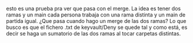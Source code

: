 esto es una prueba pra ver que pasa con el merge.
La idea es tener dos ramas y un main
cada persona trabaja con una rama distinta y un main de partida igual.
¿Que pasa cuando hago un merge de las dos ramas?
Lo que busco es que el fichero .txt de keyvault/Deny se quede tal y como está, es decir se haga un sumatorio de las dos ramas al tocar carpetas distintas.